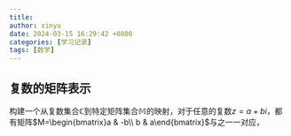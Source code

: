 ```yaml
---
title: 
author: xinyu
date: 2024-03-15 16:29:42 +0800
categories: [学习记录]
tags: [数学]
---
```

## 复数的矩阵表示

构建一个从复数集合$\mathbb{C}$到特定矩阵集合$\mathbb{M}$的映射，对于任意的复数$z=a+bi$，都有矩阵$M=\begin{bmatrix}a & -b\\ b & a\end{bmatrix}$与之一一对应，